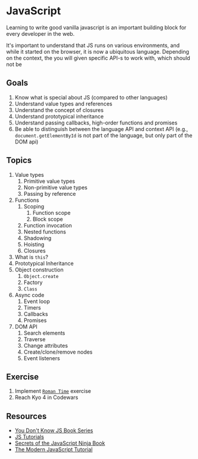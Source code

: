 # JavaScript

Learning to write good vanilla javascript is an important building block for every developer in the web.

It's important to understand that JS runs on various environments, and while it started on the browser, it is now a ubiquitous language. Depending on the context, the you will given specific API-s to work with, which should not be

## Goals
1. Know what is special about JS (compared to other languages)
1. Understand value types and references
1. Understand the concept of closures
1. Understand prototypical inheritance
1. Understand passing callbacks, high-order functions and promises
1. Be able to distinguish between the language API and context API (e.g., `document.getElementById` is not part of the language, but only part of the DOM api)

## Topics
1. Value types
    1. Primitive value types
    1. Non-primitive value types
    1. Passing by reference
1. Functions 
    1. Scoping
        1. Function scope
        1. Block scope
    1. Function invocation
    1. Nested functions
    1. Shadowing
    1. Hoisting
    1. Closures
1. What is `this`?
1. Prototypical Inheritance
1. Object construction
    1. `Object.create`
    1. Factory
    1. `Class`
1. Async code
    1. Event loop
    1. Timers
    1. Callbacks
    1. Promises
1. DOM API
    1. Search elements
    1. Traverse
    1. Change attributes
    1. Create/clone/remove nodes
    1. Event listeners

## Exercise
1. Implement [`Roman Time`](/src/javascript/roman-time/roman-time.js) exercise
1. Reach Kyo 4 in Codewars

## Resources
* [You Don't Know JS Book Series](https://github.com/getify/You-Dont-Know-JS)
* [JS Tutorials](https://github.com/workshopper/javascripting)
* [Secrets of the JavaScript Ninja Book](https://www.manning.com/books/secrets-of-the-javascript-ninja-second-edition)
* [The Modern JavaScript Tutorial](https://javascript.info/)
